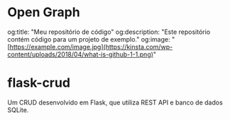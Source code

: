 # Open Graph

og:title: "Meu repositório de código"
og:description: "Este repositório contém código para um projeto de exemplo."
og:image: "[https://example.com/image.jpg](https://kinsta.com/wp-content/uploads/2018/04/what-is-github-1-1.png)"

# flask-crud
Um CRUD desenvolvido em Flask, que utiliza REST API e banco de dados SQLite.
